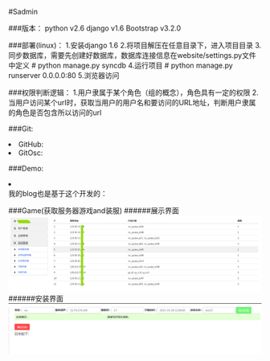 #Sadmin

###版本：
    python v2.6
    django v1.6
    Bootstrap v3.2.0
	
###部署(linux)：
	1.安装django 1.6
	2.将项目解压在任意目录下，进入项目目录
	3.同步数据库，需要先创建好数据库，数据库连接信息在website/settings.py文件中定义
		# python manage.py syncdb
	4.运行项目
		# python manage.py runserver 0.0.0.0:80
	5.浏览器访问
	
###权限判断逻辑：
	1.用户隶属于某个角色（组的概念），角色具有一定的权限
	2.当用户访问某个url时，获取当用户的用户名和要访问的URL地址，判断用户隶属的角色是否包含所以访问的url

###Git:
<li>GitHub:<https://github.com/liufeily/sadmin></li>
<li>GitOsc:<http://git.oschina.net/liufeily/sadmin></li>

###Demo:
<li><http://sadmin.sinaapp.com></li>
我的blog也是基于这个开发的：<http://liufeily.sinaapp.com>





###Game(获取服务器游戏and装服)
######展示界面
![image](https://github.com/Gooooodman/game-admin/blob/master/服务器游戏信息.gif)
######安装界面
![image](https://github.com/Gooooodman/game-admin/blob/master/装服.gif)








